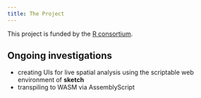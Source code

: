 ```yaml
---
title: The Project
---
```


This project is funded by the [R consortium](https://www.r-consortium.org/).


## Ongoing investigations

- creating UIs for live spatial analysis using the scriptable web environment of **sketch**
- transpiling to WASM via AssemblyScript
